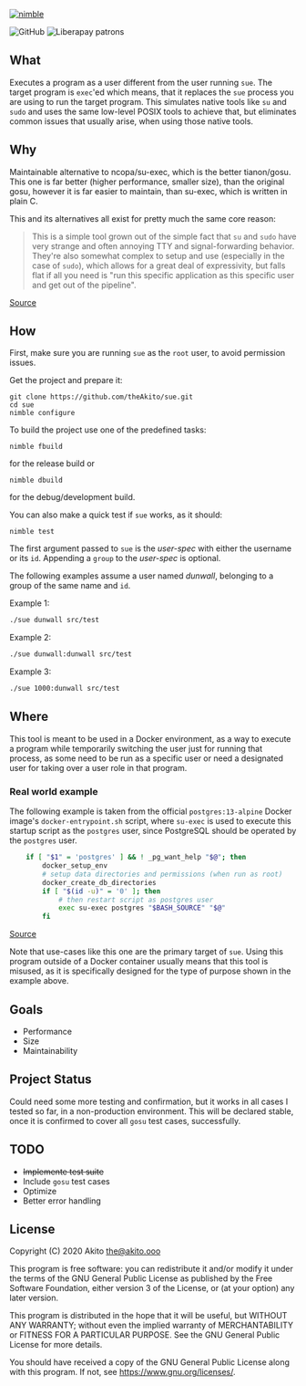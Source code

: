 [![nimble](https://raw.githubusercontent.com/yglukhov/nimble-tag/master/nimble.png)](https://nimble.directory/pkg/sue)

![GitHub](https://img.shields.io/badge/license-GPL--3.0-informational?style=plastic)
![Liberapay patrons](https://img.shields.io/liberapay/patrons/Akito?style=plastic)

## What
Executes a program as a user different from the user running `sue`. The target program is `exec`'ed which means, that it replaces the `sue` process you are using to run the target program. This simulates native tools like `su` and `sudo` and uses the same low-level POSIX tools to achieve that, but eliminates common issues that usually arise, when using those native tools.

## Why
Maintainable alternative to ncopa/su-exec, which is the better tianon/gosu. This one is far better (higher performance, smaller size), than the original gosu, however it is far easier to maintain, than su-exec, which is written in plain C.

This and its alternatives all exist for pretty much the same core reason:

>This is a simple tool grown out of the simple fact that `su` and `sudo` have very strange and often annoying TTY and signal-forwarding behavior.  They're also somewhat complex to setup and use (especially in the case of `sudo`), which allows for a great deal of expressivity, but falls flat if all you need is "run this specific application as this specific user and get out of the pipeline".

[Source](https://github.com/tianon/gosu/blob/master/README.md)

## How
First, make sure you are running `sue` as the `root` user, to avoid permission issues.

Get the project and prepare it:
```
git clone https://github.com/theAkito/sue.git
cd sue
nimble configure
```
To build the project use one of the predefined tasks:
```
nimble fbuild
```
for the release build or
```
nimble dbuild
```
for the debug/development build.

You can also make a quick test if `sue` works, as it should:
```
nimble test
```

The first argument passed to `sue` is the *user-spec* with either the username or its `id`. Appending a `group` to the *user-spec* is optional.

The following examples assume a user named *dunwall*, belonging to a group of the same name and `id`.

Example 1:
```bash
./sue dunwall src/test
```
Example 2:
```bash
./sue dunwall:dunwall src/test
```
Example 3:
```bash
./sue 1000:dunwall src/test
```

## Where
This tool is meant to be used in a Docker environment, as a way to execute a program while temporarily switching the user just for running that process, as some need to be run as a specific user or need a designated user for taking over a user role in that program.

### Real world example

The following example is taken from the official `postgres:13-alpine` Docker image's `docker-entrypoint.sh` script, where `su-exec` is used to execute this startup script as the `postgres` user, since PostgreSQL should be operated by the `postgres` user.

```bash
	if [ "$1" = 'postgres' ] && ! _pg_want_help "$@"; then
		docker_setup_env
		# setup data directories and permissions (when run as root)
		docker_create_db_directories
		if [ "$(id -u)" = '0' ]; then
			# then restart script as postgres user
			exec su-exec postgres "$BASH_SOURCE" "$@"
		fi
```

[Source](https://github.com/docker-library/postgres/blob/b80fcb5ac7f6dde712e70d2d53a88bf880700fde/13/docker-entrypoint.sh#L281)

Note that use-cases like this one are the primary target of `sue`. Using this program outside of a Docker container usually means that this tool is misused, as it is specifically designed for the type of purpose shown in the example above.

## Goals
* Performance
* Size
* Maintainability

## Project Status
Could need some more testing and confirmation, but it works in all cases I tested so far, in a non-production environment. This will be declared stable, once it is confirmed to cover all `gosu` test cases, successfully.

## TODO
* ~~Implemente test suite~~
* Include `gosu` test cases
* Optimize
* Better error handling

## License
Copyright (C) 2020  Akito <the@akito.ooo>

This program is free software: you can redistribute it and/or modify
it under the terms of the GNU General Public License as published by
the Free Software Foundation, either version 3 of the License, or
(at your option) any later version.

This program is distributed in the hope that it will be useful,
but WITHOUT ANY WARRANTY; without even the implied warranty of
MERCHANTABILITY or FITNESS FOR A PARTICULAR PURPOSE.  See the
GNU General Public License for more details.

You should have received a copy of the GNU General Public License
along with this program.  If not, see <https://www.gnu.org/licenses/>.